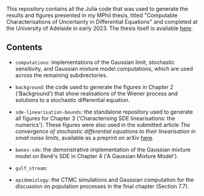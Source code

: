 This repository contains all the Julia code that was used to generate the results and figures presented in my MPhil thesis, titled "Computable Characterisations of Uncertainty in Differential Equations" and completed at the University of Adelaide in early 2023.
The thesis itself is available [here](https://github.com/liamblake/mphil-thesis).

## Contents

- `computations`: implementations of the Gaussian limit, stochastic sensitivity, and Gaussian mixture model computations, which are used across the remaining subdirectories.

- `background`: the code used to generate the figures in Chapter 2 ('Background') that show realisations of the Wiener process and solutions to a stochastic differential equation.

- `sde-linearisation-bounds`: the standalone repository used to generate all figures for Chapter 3 ('Characterising SDE linearisations: the numerics'). These figures were also used in the submitted article *The convergence of stochastic differential equations to their linearisation in small noise limits*, available as a preprint on arXiv [here](https://arxiv.org/abs/2309.16334).

- `benes-sde`: the demonstrative implementation of the Gaussian mixture model on Benê's SDE in Chapter 4 ('A Gaussian Mixture Model').

- `gulf_stream`:

- `epidemiology`: the CTMC simulations and Gaussian computation for the discussion on population processes in the final chapter (Section 7.7).
